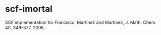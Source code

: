 # scf-imortal
SCF implementation for Francisco, Martínez and Martínez, J. Math. Chem. 40, 349-377, 2006.
